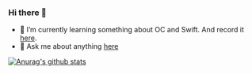 ### Hi there 👋

<!--
**lincf0912/lincf0912** is a ✨ _special_ ✨ repository because its `README.md` (this file) appears on your GitHub profile.

Here are some ideas to get you started:

- 🔭 I’m currently working on ...
- 🌱 I’m currently learning ...
- 👯 I’m looking to collaborate on ...
- 🤔 I’m looking for help with ...
- 💬 Ask me about ...
- 📫 How to reach me: ...
- 😄 Pronouns: ...
- ⚡ Fun fact: ...
-->

- 🌱 I’m currently learning something about OC and Swift. And record it [here](https://github.com/lincf0912/Blog/issues).
- 💬 Ask me about anything [here](https://github.com/lincf0912/lincf0912/issues)

<a href="https://github.com/anuraghazra/github-readme-stats">
  <img align="center" src="https://github-readme-stats.anuraghazra1.vercel.app/api?username=lincf0912&show_icons=true&include_all_commits=true&theme=material-palenight" alt="Anurag's github stats" />
</a>
